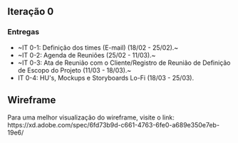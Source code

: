 ## Iteração 0

### Entregas
- ~IT 0-1: Definição dos times (E-mail) (18/02 - 25/02).~
- ~IT 0-2: Agenda de Reuniões (25/02 - 11/03).~
- ~IT 0-3: Ata de Reunião com o Cliente/Registro de Reunião de Definição de Escopo do Projeto (11/03 - 18/03).~
- IT 0-4: HU's, Mockups e Storyboards Lo-Fi (18/03 - 25/03).

## Wireframe
<p>Para uma melhor visualização do wireframe, visite o link: https://xd.adobe.com/spec/6fd73b9d-c661-4763-6fe0-a689e350e7eb-19e6/ </p>

